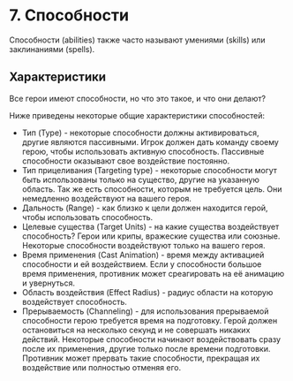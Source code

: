 # 7. Способности

Способности (abilities) также часто называют умениями (skills) или заклинаниями (spells).

## Характеристики

Все герои имеют способности, но что это такое, и что они делают?

Ниже приведены некоторые общие характеристики способностей:

* Тип (Type) - некоторые способности должны активироваться, другие являются пассивными. Игрок должен дать команду своему герою, чтобы использовать активную способность. Пассивные способности оказывают свое воздействие постоянно.
* Тип прицеливания (Targeting type) - некоторые способности могут быть использованы только на существо, другие на указанную область. Так же есть способности, которым не требуется цель. Они немедленно воздействуют на вашего героя.
* Дальность (Range) - как близко к цели должен находится герой, чтобы использовать способность.
* Целевые существа (Target Units) - на какие существа воздействует способность? Герои или крипы, вражеские существа или союзные. Некоторые способности воздействуют только на вашего героя.
* Время применения (Cast Animation) - время между активацией способности и ей воздействием. Если у способности большое время применения, противник может среагировать на её анимацию и увернуться.
* Область воздействия (Effect Radius) - радиус области на которую воздействует способность.
* Прерываемость (Channeling) - для использования прерываемой способности герою требуется время на подготовку. Герой должен остановиться на несколько секунд и не совершать никаких действий. Некоторые способности начинают воздействовать сразу после их применения, другие только после времени подготовки. Противник может прервать такие способности, прекращая их воздействие или полностью отменяя его.
